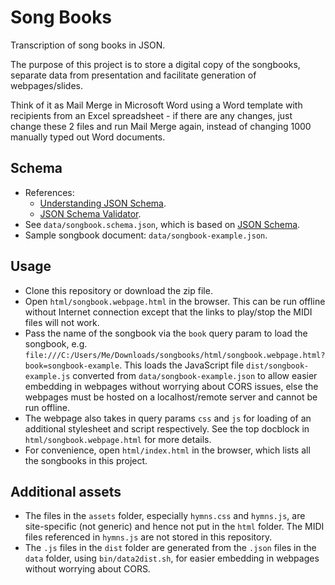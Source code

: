# Song Books

Transcription of song books in JSON.

The purpose of this project is to store a digital copy of the songbooks, separate data from
presentation and facilitate generation of webpages/slides.

Think of it as Mail Merge in Microsoft Word using a Word template with recipients from an Excel
spreadsheet - if there are any changes, just change these 2 files and run Mail Merge again, instead
of changing 1000 manually typed out Word documents.

## Schema
- References:
    + [Understanding JSON Schema](https://json-schema.org/understanding-json-schema/index.html).
    + [JSON Schema Validator](https://www.jsonschemavalidator.net/).
- See `data/songbook.schema.json`, which is based on [JSON Schema](https://json-schema.org/).
- Sample songbook document: `data/songbook-example.json`.

## Usage
- Clone this repository or download the zip file.
- Open `html/songbook.webpage.html` in the browser. This can be run offline without Internet
  connection except that the links to play/stop the MIDI files will not work.
- Pass the name of the songbook via the `book` query param to load the songbook, e.g.
  `file:///C:/Users/Me/Downloads/songbooks/html/songbook.webpage.html?book=songbook-example`. This
  loads the JavaScript file `dist/songbook-example.js` converted from `data/songbook-example.json`
  to allow easier embedding in webpages without worrying about CORS issues, else the webpages
  must be hosted on a localhost/remote server and cannot be run offline.
- The webpage also takes in query params `css` and `js` for loading of an additional stylesheet and
  script respectively. See the top docblock in `html/songbook.webpage.html` for more details.
- For convenience, open `html/index.html` in the browser, which lists all the songbooks in this
  project.

## Additional assets
- The files in the `assets` folder, especially `hymns.css` and `hymns.js`, are site-specific (not
  generic) and hence not put in the `html` folder. The MIDI files referenced in `hymns.js` are not
  stored in this repository.
- The `.js` files in the `dist` folder are generated from the `.json` files in the `data` folder,
  using `bin/data2dist.sh`, for easier embedding in webpages without worrying about CORS.
